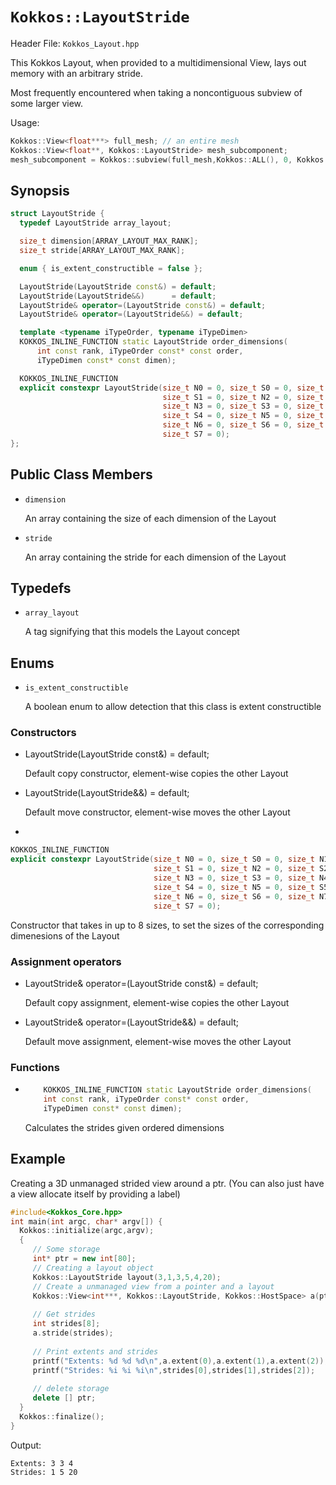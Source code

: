 # `Kokkos::LayoutStride`

Header File: `Kokkos_Layout.hpp`

This Kokkos Layout, when provided to a multidimensional View, lays out memory with an arbitrary stride.

Most frequently encountered when taking a noncontiguous subview of some larger view.

Usage: 

  ```c++
  Kokkos::View<float***> full_mesh; // an entire mesh
  Kokkos::View<float**, Kokkos::LayoutStride> mesh_subcomponent;
  mesh_subcomponent = Kokkos::subview(full_mesh,Kokkos::ALL(), 0, Kokkos::ALL()); // take x and z components
  ```

## Synopsis 
  ```c++
  struct LayoutStride {
    typedef LayoutStride array_layout;
  
    size_t dimension[ARRAY_LAYOUT_MAX_RANK];
    size_t stride[ARRAY_LAYOUT_MAX_RANK];
  
    enum { is_extent_constructible = false };
  
    LayoutStride(LayoutStride const&) = default;
    LayoutStride(LayoutStride&&)      = default;
    LayoutStride& operator=(LayoutStride const&) = default;
    LayoutStride& operator=(LayoutStride&&) = default;
  
    template <typename iTypeOrder, typename iTypeDimen>
    KOKKOS_INLINE_FUNCTION static LayoutStride order_dimensions(
        int const rank, iTypeOrder const* const order,
        iTypeDimen const* const dimen);

    KOKKOS_INLINE_FUNCTION
    explicit constexpr LayoutStride(size_t N0 = 0, size_t S0 = 0, size_t N1 = 0,
                                    size_t S1 = 0, size_t N2 = 0, size_t S2 = 0,
                                    size_t N3 = 0, size_t S3 = 0, size_t N4 = 0,
                                    size_t S4 = 0, size_t N5 = 0, size_t S5 = 0,
                                    size_t N6 = 0, size_t S6 = 0, size_t N7 = 0,
                                    size_t S7 = 0);
  };
  ```

## Public Class Members

  * `dimension`

    An array containing the size of each dimension of the Layout

  * `stride`

    An array containing the stride for each dimension of the Layout
   
## Typedefs
   
 * `array_layout`

    A tag signifying that this models the Layout concept

## Enums

  * `is_extent_constructible`

    A boolean enum to allow detection that this class is extent constructible

### Constructors

  * LayoutStride(LayoutStride const&) = default;

    Default copy constructor, element-wise copies the other Layout

  * LayoutStride(LayoutStride&&)      = default;
 
    Default move constructor, element-wise moves the other Layout

  * 
  ```c++
  KOKKOS_INLINE_FUNCTION
  explicit constexpr LayoutStride(size_t N0 = 0, size_t S0 = 0, size_t N1 = 0,
                                  size_t S1 = 0, size_t N2 = 0, size_t S2 = 0,
                                  size_t N3 = 0, size_t S3 = 0, size_t N4 = 0,
                                  size_t S4 = 0, size_t N5 = 0, size_t S5 = 0,
                                  size_t N6 = 0, size_t S6 = 0, size_t N7 = 0,
                                  size_t S7 = 0);
  ```
  
  Constructor that takes in up to 8 sizes, to set the sizes of the corresponding dimenesions of the Layout

### Assignment operators

  * LayoutStride& operator=(LayoutStride const&) = default;

    Default copy assignment, element-wise copies the other Layout

  * LayoutStride& operator=(LayoutStride&&) = default;

    Default move assignment, element-wise moves the other Layout

### Functions

  * ```c++
        KOKKOS_INLINE_FUNCTION static LayoutStride order_dimensions(
        int const rank, iTypeOrder const* const order,
        iTypeDimen const* const dimen);
    ``` 
    
    Calculates the strides given ordered dimensions

## Example

Creating a 3D unmanaged strided view around a ptr. (You can also just have a view allocate itself by providing a label)

```c++
#include<Kokkos_Core.hpp>
int main(int argc, char* argv[]) {
  Kokkos::initialize(argc,argv);
  {
     // Some storage
     int* ptr = new int[80];
     // Creating a layout object
     Kokkos::LayoutStride layout(3,1,3,5,4,20);
     // Create a unmanaged view from a pointer and a layout
     Kokkos::View<int***, Kokkos::LayoutStride, Kokkos::HostSpace> a(ptr,layout);
     
     // Get strides
     int strides[8];
     a.stride(strides);
     
     // Print extents and strides
     printf("Extents: %d %d %d\n",a.extent(0),a.extent(1),a.extent(2));
     printf("Strides: %i %i %i\n",strides[0],strides[1],strides[2]);
     
     // delete storage
     delete [] ptr;
  }
  Kokkos::finalize();
}
```

Output:
```
Extents: 3 3 4
Strides: 1 5 20
```